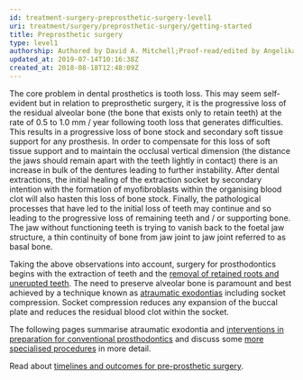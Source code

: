 ```yaml
---
id: treatment-surgery-preprosthetic-surgery-level1
uri: treatment/surgery/preprosthetic-surgery/getting-started
title: Preprosthetic surgery
type: level1
authorship: Authored by David A. Mitchell;Proof-read/edited by Angelika Sebald
updated_at: 2019-07-14T10:16:38Z
created_at: 2018-08-18T12:48:09Z
---
```


<p>The core problem in dental prosthetics is tooth loss. This may
    seem self-evident but in relation to preprosthetic surgery,
    it is the progressive loss of the residual alveolar bone
    (the bone that exists only to retain teeth) at the rate of
    0.5 to 1.0 mm / year following tooth loss that generates
    difficulties. This results in a progressive loss of bone
    stock and secondary soft tissue support for any prosthesis.
    In order to compensate for this loss of soft tissue support
    and to maintain the occlusal vertical dimension (the distance
    the jaws should remain apart with the teeth lightly in contact)
    there is an increase in bulk of the dentures leading to further
    instability. After dental extractions, the initial healing
    of the extraction socket by secondary intention with the
    formation of myofibroblasts within the organising blood clot
    will also hasten this loss of bone stock. Finally, the pathological
    processes that have led to the initial loss of teeth may
    continue and so leading to the progressive loss of remaining
    teeth and / or supporting bone. The jaw without functioning
    teeth is trying to vanish back to the foetal jaw structure,
    a thin continuity of bone from jaw joint to jaw joint referred
    to as basal bone.</p>
<p>Taking the above observations into account, surgery for prosthodontics
    begins with the extraction of teeth and the <a href="/treatment/surgery/ectopic-teeth">removal of retained roots and unerupted teeth</a>.
    The need to preserve alveolar bone is paramount and best
    achieved by a technique known as <a href="/treatment/surgery/preprosthetic-surgery/more-info">atraumatic exodontias</a>    including socket compression. Socket compression reduces
    any expansion of the buccal plate and reduces the residual
    blood clot within the socket.</p>
<p>The following pages summarise atraumatic exodontia and <a href="/treatment/surgery/preprosthetic-surgery/more-info">interventions in preparation for conventional prosthodontics</a>    and discuss some <a href="/treatment/surgery/preprosthetic-surgery/detailed">more specialised procedures</a>    in more detail.</p>
<aside>
    <p>Read about <a href="/treatment/timelines/preprosthetic-surgery">timelines and outcomes for pre-prosthetic surgery</a>.</p>
</aside>
